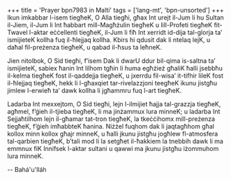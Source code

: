 +++
title = 'Prayer bpn7983 in Malti'
tags = ['lang-mt', 'bpn-unsorted']
+++
Ikun imkabbar l-isem tiegħeK, O Alla tiegħi, għax Int urejt il-Jum li hu Sultan il-Jiem, il-Jum li Int ħabbart mill-Magħżulin tiegħeK u lill-Profeti tiegħeK fit-Twavel l-aktar eċċellenti tiegħeK, il-Jum li fiħ Int xerridt id-dija tal-glorja ta’ ismijieteK kollha fuq il-ħlejjaq kollha. Kbirs hi qdusit dak li ntelaq lejK, u daħal fil-preżenza tiegħeK, u qabad il-ħsus ta leħneK.

Jien nitolbok, O Sid tiegħi, f’isem Dak li dwarU ddur bil-qima is-saltna ta’ ismijieteK, sabiex ħanin Int lilhom tgħin li huma egħżież għaliK ħalli jsebbħu il-kelma tiegħeK fost il-qaddejja tiegħeK, u jxerrdu fil-wisa’ it-tifhir lileK fost il-ħlejjaq tiegħeK, hekk li l-għaxqiet tar-rivelazzjoni teegħeK ikunu jistgħu jimlew l-erwieħ ta’ dawk kollha li jgħammru fuq l-art tiegħeK.

Ladarba Int mexxejtom, O Sid tiegħi, lejn l-ilmijiet ħajja tal-grazzja tiegħeK, agħmel, f’ġieh il-tjieba tiegħeK, li ma jinżammux lura minneK; u ladarba Int Sejjaħtilhom lejn il-għamar tat-tron tiegħeK, la tkeċċihomx mill-preżenza tiegħeK, f’ġieh imħabbteK  ħanina. Niżżel fuqhom dak li jaqtagħhom għal kollox minn kollox għajr minneK, u ħalli jkunu jistgħu jogħlew fl-atmosfera tal-qarbien tiegħeK, b’tali mod li la setgħet il-ħakkiem la tnebbih dawk li ma emmnux fiK Innifsek l-aktar sultani u qawwi ma jkunu jistgħu iżommuhom lura minneK.

-- Bahá'u'lláh
